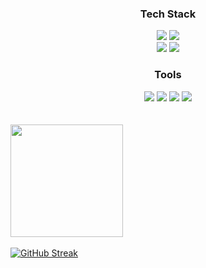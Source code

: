 <h3 align="center">Tech Stack</h3>
  <div align="center">
      <img src="https://img.shields.io/badge/Python-3776AB?style=flat&logo=Python&logoColor=white"> <img src="https://img.shields.io/badge/MySQL-4479A1?style=flat&logo=mysql&logoColor=white" />
      <br/>
      <img src="https://img.shields.io/badge/pandas-150458?style=flat&logo=pandas&logoColor=white" />
      <img src="https://img.shields.io/badge/Selenium-43B02A?style=flat&logo=selenium&logoColor=white" />
    <h3 align="center">Tools</h3>
      <div align="center">
        <img src="https://img.shields.io/badge/Git-F05033.svg?style=flat&logo=git&logoColor=white" />
        <img src="https://img.shields.io/badge/VSCode-2C2C32.svg?style=flat&logo=visual-studio-code&logoColor=22ABF3" />
        <img src="https://img.shields.io/badge/Jenkins-D24939.svg?style=flat&logo=jenkins&logoColor=white" />
        <img src="https://img.shields.io/badge/Slack-4A154B.svg?style=flat&logo=slack&logoColor=white" />
      </div>
      </div>
    <br/>
    <br/>
    <img align="center" style="height:180px" src="https://github-readme-stats.vercel.app/api/top-langs/?username=HUJO733&layout=compact&theme=nord&hide_border=true" />
    <br/>
    <br/>
    <a href="https://git.io/streak-stats"><img src="https://streak-stats.demolab.com?user=HUJO733&theme=vue&hide_border=true" alt="GitHub Streak" /></a>
  </div>


